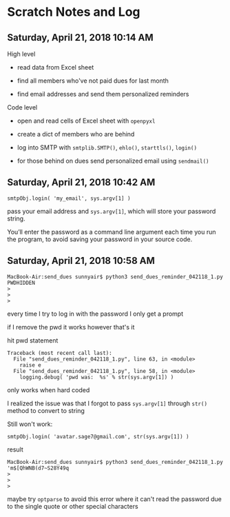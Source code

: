 # Scratch Notes and Log

## Saturday, April 21, 2018 10:14 AM

High level

* read data from Excel sheet

* find all members who've not paid dues for last month

* find email addresses and send them personalized reminders

Code level

* open and read cells of Excel sheet with `openpyxl`

* create a dict of members who are behind

* log into SMTP with `smtplib.SMTP()`, `ehlo()`, `starttls()`, `login()`

* for those behind on dues send personalized email using `sendmail()`

## Saturday, April 21, 2018 10:42 AM

	smtpObj.login( 'my_email', sys.argv[1] )

pass your email address and `sys.argv[1]`, which will store your password string. 

You’ll enter the password as a command line argument each time you run the program, to avoid saving your password in your source code.

## Saturday, April 21, 2018 10:58 AM

	MacBook-Air:send_dues sunnyair$ python3 send_dues_reminder_042118_1.py PWDHIDDEN
	>
	>
	>

every time I try to log in with the password I only get a prompt

if I remove the pwd it works however that's it

hit pwd statement

	Traceback (most recent call last):
	  File "send_dues_reminder_042118_1.py", line 63, in <module>
	    raise e
	  File "send_dues_reminder_042118_1.py", line 58, in <module>
	    logging.debug( 'pwd was:  %s' % str(sys.argv[1]) )

only works when hard coded

I realized the issue was that I forgot to pass `sys.argv[1]` through `str()` method to convert to string

Still won't work:

	smtpObj.login( 'avatar.sage7@gmail.com', str(sys.argv[1]) )

result

	MacBook-Air:send_dues sunnyair$ python3 send_dues_reminder_042118_1.py 'm$[QhWNB(d7~S28Y49q
	>
	>
	>

maybe try `optparse` to avoid this error where it can't read the password due to the single quote or other special characters

